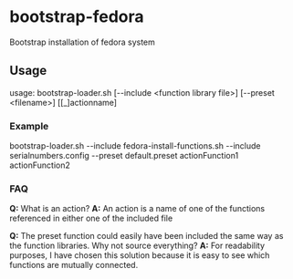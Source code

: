 # bootstrap-fedora
Bootstrap installation of fedora system

## Usage
usage: bootstrap-loader.sh [--include \<function library file>] [--preset \<filename>] [[_]actionname]

### Example

bootstrap-loader.sh  --include fedora-install-functions.sh --include serialnumbers.config --preset default.preset actionFunction1 actionFunction2

### FAQ
**Q:** What is an action?
**A:** An action is a name of one of the functions referenced in either one of the included file

**Q:** The preset function could easily have been included the same way as the function libraries. Why not source everything?
**A:** For readability purposes, I have chosen this solution because it is easy to see which functions are mutually connected.
